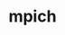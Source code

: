 ---
title: "mpich"
layout: cache
categories: [package, v0.18.0]
meta: {"versions": ["3.4.3", "4.0.2"], "compilers": ["gcc@=7.5.0", "gcc@=8.4.0"], "oss": ["ubuntu18.04"], "platforms": ["linux"], "targets": ["x86_64"], "stacks": ["build_systems", "e4s", "root", "tutorial"], "num_specs": 7, "num_specs_by_stack": {"e4s": 4, "root": 7, "tutorial": 2, "build_systems": 1}}
spec_details: [{"hash": "vchfg5s4gcyxzqfnsl7wfrahzlo2y4z5", "compiler": "gcc@=7.5.0", "versions": ["3.4.3"], "os": "ubuntu18.04", "platform": "linux", "target": "x86_64", "variants": ["~argobots", "~cuda", "datatype-engine=auto", "device=ch4", "+fortran", "+hwloc", "+hydra", "+libxml2", "netmod=ofi", "+pci", "pmi=pmi", "~rocm", "+romio", "~slurm", "~two_level_namespace", "~verbs", "~wrapperrpath"], "stacks": ["e4s", "root"], "size": "-", "tarball": "https://binaries.spack.io/v0.18.0/build_cache/linux-ubuntu18.04-x86_64/gcc-7.5.0/mpich-3.4.3/linux-ubuntu18.04-x86_64-gcc-7.5.0-mpich-3.4.3-vchfg5s4gcyxzqfnsl7wfrahzlo2y4z5.spack"}, {"hash": "qxlxgklejbr627kpwetobfhu3uvqlzyc", "compiler": "gcc@=7.5.0", "versions": ["4.0.2"], "os": "ubuntu18.04", "platform": "linux", "target": "x86_64", "variants": ["~argobots", "~cuda", "datatype-engine=auto", "device=ch4", "+fortran", "+hwloc", "+hydra", "+libxml2", "netmod=ofi", "+pci", "pmi=pmi", "~rocm", "+romio", "~slurm", "~two_level_namespace", "~vci", "~verbs", "~wrapperrpath"], "stacks": ["e4s", "root"], "size": "-", "tarball": "https://binaries.spack.io/v0.18.0/build_cache/linux-ubuntu18.04-x86_64/gcc-7.5.0/mpich-4.0.2/linux-ubuntu18.04-x86_64-gcc-7.5.0-mpich-4.0.2-qxlxgklejbr627kpwetobfhu3uvqlzyc.spack"}, {"hash": "7hi33mj6a7hov3sc5ojaii3yiuwn5k52", "compiler": "gcc@=7.5.0", "versions": ["4.0.2"], "os": "ubuntu18.04", "platform": "linux", "target": "x86_64", "variants": ["~argobots", "~cuda", "datatype-engine=auto", "device=ch4", "+fortran", "+hwloc", "+hydra", "+libxml2", "netmod=ofi", "+pci", "pmi=pmi", "~rocm", "+romio", "~slurm", "~two_level_namespace", "~vci", "~verbs", "~wrapperrpath"], "stacks": ["e4s", "root"], "size": "-", "tarball": "https://binaries.spack.io/v0.18.0/build_cache/linux-ubuntu18.04-x86_64/gcc-7.5.0/mpich-4.0.2/linux-ubuntu18.04-x86_64-gcc-7.5.0-mpich-4.0.2-7hi33mj6a7hov3sc5ojaii3yiuwn5k52.spack"}, {"hash": "6vy27u3gftqssiaug4x5yjlwldpahtca", "compiler": "gcc@=8.4.0", "versions": ["4.0.2"], "os": "ubuntu18.04", "platform": "linux", "target": "x86_64", "variants": ["~argobots", "~cuda", "datatype-engine=auto", "device=ch4", "+fortran", "+hwloc", "+hydra", "+libxml2", "netmod=ofi", "+pci", "pmi=pmi", "~rocm", "+romio", "~slurm", "~two_level_namespace", "~vci", "~verbs", "+wrapperrpath"], "stacks": ["root", "tutorial"], "size": "-", "tarball": "https://binaries.spack.io/v0.18.0/build_cache/linux-ubuntu18.04-x86_64/gcc-8.4.0/mpich-4.0.2/linux-ubuntu18.04-x86_64-gcc-8.4.0-mpich-4.0.2-6vy27u3gftqssiaug4x5yjlwldpahtca.spack"}, {"hash": "ij7bbo5s2h27myjmeijpti74hvvqmb7f", "compiler": "gcc@=7.5.0", "versions": ["4.0.2"], "os": "ubuntu18.04", "platform": "linux", "target": "x86_64", "variants": ["~argobots", "~cuda", "datatype-engine=auto", "device=ch4", "~fortran", "+hwloc", "+hydra", "+libxml2", "netmod=ofi", "+pci", "pmi=pmi", "~rocm", "+romio", "~slurm", "~two_level_namespace", "~vci", "~verbs", "+wrapperrpath"], "stacks": ["build_systems", "root"], "size": "-", "tarball": "https://binaries.spack.io/v0.18.0/build_cache/linux-ubuntu18.04-x86_64/gcc-7.5.0/mpich-4.0.2/linux-ubuntu18.04-x86_64-gcc-7.5.0-mpich-4.0.2-ij7bbo5s2h27myjmeijpti74hvvqmb7f.spack"}, {"hash": "ooyndtzimfzenbt2k37a4bvgjgi7v4eb", "compiler": "gcc@=7.5.0", "versions": ["4.0.2"], "os": "ubuntu18.04", "platform": "linux", "target": "x86_64", "variants": ["~argobots", "~cuda", "datatype-engine=auto", "device=ch4", "+fortran", "+hwloc", "+hydra", "+libxml2", "netmod=ofi", "+pci", "pmi=pmi", "~rocm", "+romio", "~slurm", "~two_level_namespace", "~vci", "~verbs", "~wrapperrpath"], "stacks": ["e4s", "root"], "size": "-", "tarball": "https://binaries.spack.io/v0.18.0/build_cache/linux-ubuntu18.04-x86_64/gcc-7.5.0/mpich-4.0.2/linux-ubuntu18.04-x86_64-gcc-7.5.0-mpich-4.0.2-ooyndtzimfzenbt2k37a4bvgjgi7v4eb.spack"}, {"hash": "merlslkviub4yswlbzlssjw7giodwjja", "compiler": "gcc@=7.5.0", "versions": ["4.0.2"], "os": "ubuntu18.04", "platform": "linux", "target": "x86_64", "variants": ["~argobots", "~cuda", "datatype-engine=auto", "device=ch4", "+fortran", "+hwloc", "+hydra", "+libxml2", "netmod=ofi", "+pci", "pmi=pmi", "~rocm", "+romio", "~slurm", "~two_level_namespace", "~vci", "~verbs", "+wrapperrpath"], "stacks": ["root", "tutorial"], "size": "-", "tarball": "https://binaries.spack.io/v0.18.0/build_cache/linux-ubuntu18.04-x86_64/gcc-7.5.0/mpich-4.0.2/linux-ubuntu18.04-x86_64-gcc-7.5.0-mpich-4.0.2-merlslkviub4yswlbzlssjw7giodwjja.spack"}]
---